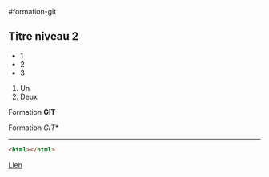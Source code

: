 #formation-git

## Titre niveau 2

+ 1
+ 2
+ 3

1. Un
2. Deux

Formation **GIT**

Formation *GIT**

---

```html
<html></html>
```

[Lien](http://google.fr)
